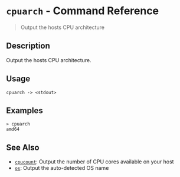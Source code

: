 # `cpuarch` - Command Reference

> Output the hosts CPU architecture

## Description

Output the hosts CPU architecture.

## Usage

    cpuarch -> <stdout>

## Examples

    » cpuarch
    amd64

## See Also

* [`cpucount`](../commands/cpucount.md):
  Output the number of CPU cores available on your host
* [`os`](../commands/os.md):
  Output the auto-detected OS name